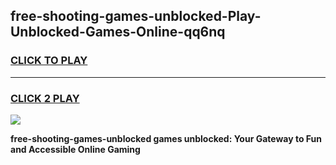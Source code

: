 
## free-shooting-games-unblocked-Play-Unblocked-Games-Online-qq6nq
<h3>
<a href="https://premium76.site?title=free-shooting-games-unblocked&ref=25A">CLICK TO PLAY</a></h3>
<hr>

<h3>
<a href="https://premium76.site?title=free-shooting-games-unblocked&ref=25A">CLICK 2 PLAY</a>
  
</h3>

<a href="https://premium76.site?title=free-shooting-games-unblocked&ref=25A"><img src="https://clearcache.store/games.png"></a>


**free-shooting-games-unblocked games unblocked: Your Gateway to Fun and Accessible Online Gaming**
